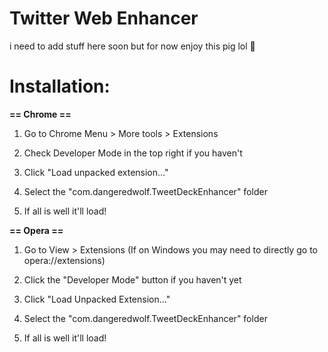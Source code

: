 Twitter Web Enhancer
==================

i need to add stuff here soon but for now enjoy this pig lol 🐷


Installation:
==================

**== Chrome ==**

1. Go to Chrome Menu > More tools > Extensions

2. Check Developer Mode in the top right if you haven't

3. Click "Load unpacked extension..."

4. Select the "com.dangeredwolf.TweetDeckEnhancer" folder

5. If all is well it'll load!

**== Opera ==**

1. Go to View > Extensions (If on Windows you may need to directly go to opera://extensions)

2. Click the "Developer Mode" button if you haven't yet

3. Click "Load Unpacked Extension..."

4. Select the "com.dangeredwolf.TweetDeckEnhancer" folder

5. If all is well it'll load!

